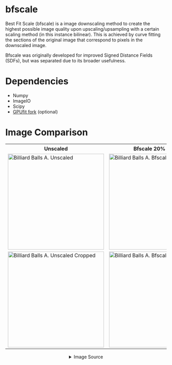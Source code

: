 # bfscale

Best Fit Scale (bfscale) is a image downscaling method to create the highest possible image quality upon upscaling/upsampling with a certain scaling method (in this instance bilinear). This is achieved by curve fitting the sections of the original image that correspond to pixels in the downscaled image.

Bfscale was originally developed for improved Signed Distance Fields (SDFs), but was separated due to its broader usefulness.


# Dependencies
<ul>
  <li>Numpy</li>
  <li>ImageIO</li>
  <li>Scipy</li>
  <li><a href="https://github.com/GroveDG/Gpufit-bfscale">GPUfit fork</a> (optional)</li>
</ul>

# Image Comparison

<center>
  <table>
    <tr>
      <th>Unscaled</th>
      <th>Bfscale 20% Scale</th>
      <th>Linear 20% Scale</th>
    </tr>
    <tr>
      <td><img alt="Billiard Balls A. Unscaled" src="https://github.com/GroveDG/bfscale/assets/87248833/83cc6055-9e07-441e-9972-e800e7b7bf81" width=300vh height=300vh></td>
      <td><img alt="Billiard Balls A. Bfscaled" src="https://github.com/GroveDG/bfscale/assets/87248833/03dd0a20-09c5-4a2b-8bc1-d58448ea7707" width=300vh height=300vh></td>
      <td><img alt="Billiard Balls A. Linear Scaled" src="https://github.com/GroveDG/bfscale/assets/87248833/8ca32b3d-cfcb-4243-b8d2-d76e9838b08c" width=300vh height=300vh></td>
    </tr>
    <tr>
      <td><img alt="Billiard Balls A. Unscaled Cropped" src="https://github.com/GroveDG/bfscale/assets/87248833/a1906415-febf-4fcc-ac89-71ce5aa67423)" width=300vh height=300vh></td>
      <td><img alt="Billiard Balls A. Bfscaled Cropped" src="https://github.com/GroveDG/bfscale/assets/87248833/3fb0ebb5-c9c4-4cbd-803d-44484c1af2f6)" width=300vh height=300vh></td>
      <td><img alt="Billiard Balls A. Linear Cropped" src="https://github.com/GroveDG/bfscale/assets/87248833/c973ed69-e30e-4267-b207-60bb2f6c1e20)" width=300vh height=300vh></td>
    </tr>
  </table>
  <details>
    <summary>Image Source</summary>
    <p>Copyright (C) 2011-2014 Nicola Asuni - Tecnick.com LTD</p>
    <p>The images shown are part of the TESTIMAGES project: http://testimages.tecnick.com</p>
  </details>
</center>
